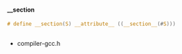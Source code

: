 

#### __section

```c
# define __section(S) __attribute__ ((__section__(#S)))
```


















##

- compiler-gcc.h
